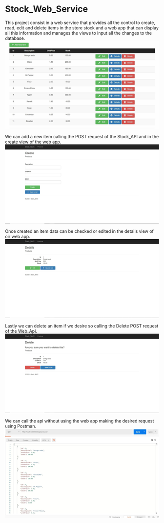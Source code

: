 # Stock_Web_Service

This project consist in a web service that provides all the control to create, read, edit and delete items in the store stock and a web app
that can display all this information and manages the views to input all the changes to the database.
<img src="Stock_MVC/wwwroot/images/img/stock_web_service.jpg"/>

We can add a new item calling the POST request of the Stock_API and in the create view of the web app.
<img src="Stock_MVC/wwwroot/images/img/create_view.jpg"/>

Once created an item data can be checked or edited in the details view of oir web app.
<img src="Stock_MVC/wwwroot/images/img/details_view.jpg"/>

Lastly we can delete an item if we desire so calling the Delete POST request of the Web_Api.
<img src="Stock_MVC/wwwroot/images/img/delete_view.jpg"/>

We can call the api without using the web app making the desired request using Postman.
<img src="Stock_MVC/wwwroot/images/img/get_request_postman.jpg"/>
